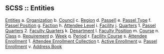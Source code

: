 ## SCSS :: Entities

[Entities](entities.md)
    a. [Organization](entities/organization.md)
    b. [Council](entities/council.md)
    c. [Region](entities/region.md)
    d. [Passel](entities/passel.md)]
    e. [Passel Type](entities/passel_type.md)
    f. [Passel Position](entities/passel_position.md)
    g. [Faction](entities/faction.md)
    h. [Attendee Level](entities/attendee_level.md)
    i. [Facility](entities/facility.md)
    j. [Quarters](entities/quarters.md)
        1. [Passel Quarters](entities/passel_quarters.md)
        2. [Faculty Quarters](entities/faculty_quarters.md)
    k. [Department](entities/department.md)
    l. [Faculty Position](entities/faculty_position.md)
    m. [Course](entities/course.md)
    n. [Class](entities/scss_class.md)
    o. [Requirement](entities/requirement.md)
    p. [Week](entities/week.md)
    q. [Period](entities/period.md)
    r. [Facility Course](entities/facility_course.md)
    s. [Attendee Enrollment](entities/attendee_enrollment.md)
        1. [Attendee Enrollment Collection](entities/attendee_enrollment_collection.md)
    t. [Active Enrollment](entities/active_enrollment.md)
    u. [Passel Enrollment](entities/passel_enrollment.md)
    v. [Address Book](entities/address_book.md)